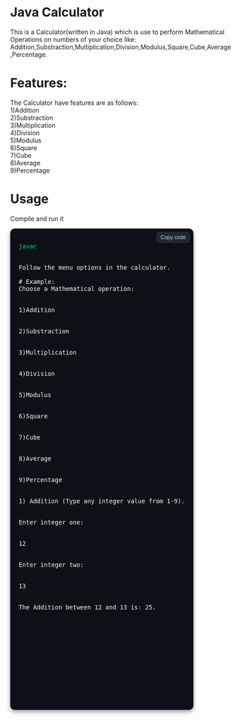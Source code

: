 # Java Calculator
This is a Calculator(written in Java) which is use to perform Mathematical Operations on numbers of your choice like:
<br>
Addition,Substraction,Multiplication,Division,Modulus,Square,Cube,Average,Percentage.

# Features:
The Calculator have features are as follows:
<br>
1)Addition
<br>
2)Substraction
<br>
3)Multiplication
<br>
4)Division
<br>
5)Modulus
<br>
6)Square
<br>
7)Cube
<br>
8)Average
<br>
9)Percentage
<br>

# Usage
Compile and run it
<br>
<!-- Colorful terminal-style code block with Copy button -->
<div style="
  position: relative;
  background-color: #0d1117;
  border-radius: 10px;
  padding: 1rem 1.2rem;
  font-family: 'Courier New', monospace;
  color: #e6edf3;
  box-shadow: 0 4px 10px rgba(0,0,0,0.4);
  display: inline-block;
  min-width: 350px;
">
  <button
    onclick="navigator.clipboard.writeText('javac Calculator.java')"
    style="
      position: absolute;
      top: 8px;
      right: 8px;
      background: #21262d;
      color: #c9d1d9;
      border: 1px solid #30363d;
      border-radius: 6px;
      padding: 4px 8px;
      font-size: 12px;
      cursor: pointer;
      transition: all 0.2s ease;
    "
    onmouseover="this.style.background='#30363d'"
    onmouseout="this.style.background='#21262d'"
  >
    Copy code
  </button>

  <pre style="margin: 0; font-size: 16px;">
<code>
<span style="color:#00e676;">javac</span> <span style="color:#f8f8f2;">


Follow the menu options in the calculator.

# Example:
Choose a Mathematical operation:
<br>
1)Addition
<br>
2)Substraction
<br>
3)Multiplication
<br>
4)Division
<br>
5)Modulus
<br>
6)Square
<br>
7)Cube
<br>
8)Average
<br>
9)Percentage
<br>
1) Addition (Type any integer value from 1-9).
<br>
Enter integer one:
<br>
12
<br>
Enter integer two:
<br>
13
<br>
The Addition between 12 and 13 is: 25.










